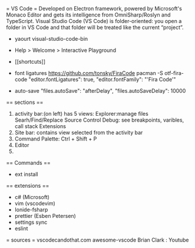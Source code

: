 = VS Code =
Developed on Electron framework, powered by Microsoft's Monaco Editor and gets its intelligence from OmniSharp/Roslyn and TypeScript.
Visual Studio Code (VS Code) is folder-oriented: you open a folder in VS Code and that folder will be treated like the current “project”.

* yaourt visual-studio-code-bin

* Help > Welcome > Interactive Playground

* [[shortcuts]]

* font ligatures
https://github.com/tonsky/FiraCode
pacman -S otf-fira-code
"editor.fontLigatures": true,
"editor.fontFamily": "'Fira Code'"

* auto-save
"files.autoSave": "afterDelay",
"files.autoSaveDelay": 10000

== sections ==
1. activity bar:(on left) has 5 views:
Explorer:manage files
Searh/Find/Replace
Source Control
Debug: see breakpoints, varibles, call stack
Extensions
2. Site bar: contains view selected from the activity bar
3. Command Palette: Ctrl + Shift + P
4. Editor
5.

== Commands ==
* ext install

== extensions ==
* c# (Microsoft)
* vim (vscodevim)
* Ionide-fsharp
* prettier (Esben Petersen)
* settings sync
* eslint

= sources =
vscodecandothat.com
awesome-vscode
Brian Clark : Youtube
